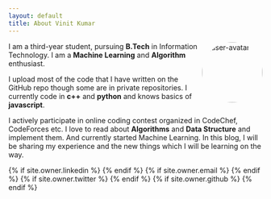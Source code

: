 ```yaml
---
layout: default
title: About Vinit Kumar
---
```


<img src="https://avatars0.githubusercontent.com/u/22797289?s=400&v=4" alt="user-avatar" style="float: right;width: 120px;border-radius: 73px;">

I am a third-year student, pursuing **B.Tech** in Information Technology. I am
a **Machine Learning** and **Algorithm** enthusiast.

I upload most of the code that I have written on the GitHub repo though some are in private repositories. I currently code in **c++** and **python** and knows basics of **javascript**.

I actively participate in online coding contest organized in CodeChef, CodeForces etc. I love to read about **Algorithms** and **Data Structure** and implement them. And currently started Machine Learning. In this blog, I will be sharing my experience and the new things which I will be learning on the way. 



<div class="pagination">
  {% if site.owner.linkedin %}
    <a href="{{ site.owner.linkedin }}" class="social-media-icons"><i class="fa fa-2x fa-linkedin-square" aria-hidden="true"></i></a>
  {% endif %}
  {% if site.owner.email %}
    <a href="mailto:{{ site.owner.email }}" class="social-media-icons"><i class="fa fa-2x fa-envelope-square" aria-hidden="true"></i></a>
  {% endif %}
  {% if site.owner.twitter %}
    <a href="{{ site.owner.twitter }}" class="social-media-icons"><i class="fa fa-2x fa-twitter-square" aria-hidden="true"></i></a>
  {% endif %}
  {% if site.owner.github %}
    <a href="{{ site.owner.github }}" class="social-media-icons"><i class="fa fa-2x fa-github-square" aria-hidden="true"></i></a>
  {% endif %}
</div>